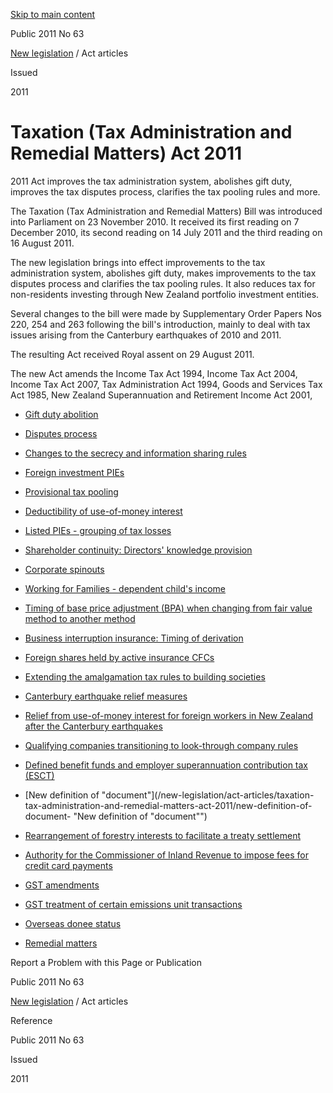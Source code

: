 [Skip to main content](#main-content-tt)

Public 2011 No 63

[New legislation](/publications#f-ttTypeFacet=New%20legislation%7CAct%20articles,New%20legislation%7COrder%20in%20Council%20articles&sort=%40irscttissuedatetime%20descending&numberOfResults=25)
 / Act articles

Issued

2011

Taxation (Tax Administration and Remedial Matters) Act 2011
===========================================================

2011 Act improves the tax administration system, abolishes gift duty, improves the tax disputes process, clarifies the tax pooling rules and more.

The Taxation (Tax Administration and Remedial Matters) Bill was introduced into Parliament on 23 November 2010. It received its first reading on 7 December 2010, its second reading on 14 July 2011 and the third reading on 16 August 2011.

The new legislation brings into effect improvements to the tax administration system, abolishes gift duty, makes improvements to the tax disputes process and clarifies the tax pooling rules. It also reduces tax for non-residents investing through New Zealand portfolio investment entities.

Several changes to the bill were made by Supplementary Order Papers Nos 220, 254 and 263 following the bill's introduction, mainly to deal with tax issues arising from the Canterbury earthquakes of 2010 and 2011.

The resulting Act received Royal assent on 29 August 2011.

The new Act amends the Income Tax Act 1994, Income Tax Act 2004, Income Tax Act 2007, Tax Administration Act 1994, Goods and Services Tax Act 1985, New Zealand Superannuation and Retirement Income Act 2001,

*   [Gift duty abolition](/new-legislation/act-articles/taxation-tax-administration-and-remedial-matters-act-2011/gift-duty-abolition "Gift duty abolition")
    
*   [Disputes process](/new-legislation/act-articles/taxation-tax-administration-and-remedial-matters-act-2011/disputes-process "Disputes process")
    
*   [Changes to the secrecy and information sharing rules](/new-legislation/act-articles/taxation-tax-administration-and-remedial-matters-act-2011/changes-to-the-secrecy-and-information-sharing-rules "Changes to the secrecy and information sharing rules")
    
*   [Foreign investment PIEs](/new-legislation/act-articles/taxation-tax-administration-and-remedial-matters-act-2011/foreign-investment-pies "Foreign investment PIEs")
    
*   [Provisional tax pooling](/new-legislation/act-articles/taxation-tax-administration-and-remedial-matters-act-2011/provisional-tax-pooling "Provisional tax pooling")
    
*   [Deductibility of use-of-money interest](/new-legislation/act-articles/taxation-tax-administration-and-remedial-matters-act-2011/deductibility-of-use-of-money-interest "Deductibility of use-of-money interest")
    
*   [Listed PIEs - grouping of tax losses](/new-legislation/act-articles/taxation-tax-administration-and-remedial-matters-act-2011/listed-pies-grouping-of-tax-losses "Listed PIEs - grouping of tax losses")
    
*   [Shareholder continuity: Directors' knowledge provision](/new-legislation/act-articles/taxation-tax-administration-and-remedial-matters-act-2011/shareholder-continuity-directors-knowledge-provision "Shareholder continuity: Directors' knowledge provision")
    
*   [Corporate spinouts](/new-legislation/act-articles/taxation-tax-administration-and-remedial-matters-act-2011/corporate-spinouts "Corporate spinouts")
    
*   [Working for Families - dependent child's income](/new-legislation/act-articles/taxation-tax-administration-and-remedial-matters-act-2011/working-for-families-dependent-child-s-income "Working for Families - dependent child's income")
    
*   [Timing of base price adjustment (BPA) when changing from fair value method to another method](/new-legislation/act-articles/taxation-tax-administration-and-remedial-matters-act-2011/timing-of-base-price-adjustment-bpa-when-changing-from-fair-value-method-to-another-method "Timing of base price adjustment (BPA) when changing from fair value method to another method")
    
*   [Business interruption insurance: Timing of derivation](/new-legislation/act-articles/taxation-tax-administration-and-remedial-matters-act-2011/business-interruption-insurance-timing-of-derivation "Business interruption insurance: Timing of derivation")
    
*   [Foreign shares held by active insurance CFCs](/new-legislation/act-articles/taxation-tax-administration-and-remedial-matters-act-2011/foreign-shares-held-by-active-insurance-cfcs "Foreign shares held by active insurance CFCs")
    
*   [Extending the amalgamation tax rules to building societies](/new-legislation/act-articles/taxation-tax-administration-and-remedial-matters-act-2011/extending-the-amalgamation-tax-rules-to-building-societies "Extending the amalgamation tax rules to building societies")
    
*   [Canterbury earthquake relief measures](/new-legislation/act-articles/taxation-tax-administration-and-remedial-matters-act-2011/canterbury-earthquake-relief-measures "Canterbury earthquake relief measures")
    
*   [Relief from use-of-money interest for foreign workers in New Zealand after the Canterbury earthquakes](/new-legislation/act-articles/taxation-tax-administration-and-remedial-matters-act-2011/relief-from-use-of-money-interest-for-foreign-workers-in-new-zealand-after-the-canterbury-earthquake "Relief from use-of-money interest for foreign workers in New Zealand after the Canterbury earthquakes")
    
*   [Qualifying companies transitioning to look-through company rules](/new-legislation/act-articles/taxation-tax-administration-and-remedial-matters-act-2011/qualifying-companies-transitioning-to-look-through-company-rules "Qualifying companies transitioning to look-through company rules")
    
*   [Defined benefit funds and employer superannuation contribution tax (ESCT)](/new-legislation/act-articles/taxation-tax-administration-and-remedial-matters-act-2011/defined-benefit-funds-and-employer-superannuation-contribution-tax-esct- "Defined benefit funds and employer superannuation contribution tax (ESCT)")
    
*   [New definition of "document"](/new-legislation/act-articles/taxation-tax-administration-and-remedial-matters-act-2011/new-definition-of-document- "New definition of "document"")
    
*   [Rearrangement of forestry interests to facilitate a treaty settlement](/new-legislation/act-articles/taxation-tax-administration-and-remedial-matters-act-2011/rearrangement-of-forestry-interests-to-facilitate-a-treaty-settlement "Rearrangement of forestry interests to facilitate a treaty settlement")
    
*   [Authority for the Commissioner of Inland Revenue to impose fees for credit card payments](/new-legislation/act-articles/taxation-tax-administration-and-remedial-matters-act-2011/authority-for-the-commissioner-of-inland-revenue-to-impose-fees-for-credit-card-payments "Authority for the Commissioner of Inland Revenue to impose fees for credit card payments")
    
*   [GST amendments](/new-legislation/act-articles/taxation-tax-administration-and-remedial-matters-act-2011/gst-amendments "GST amendments")
    
*   [GST treatment of certain emissions unit transactions](/new-legislation/act-articles/taxation-tax-administration-and-remedial-matters-act-2011/gst-treatment-of-certain-emissions-unit-transactions "GST treatment of certain emissions unit transactions")
    
*   [Overseas donee status](/new-legislation/act-articles/taxation-tax-administration-and-remedial-matters-act-2011/overseas-donee-status "Overseas donee status")
    
*   [Remedial matters](/new-legislation/act-articles/taxation-tax-administration-and-remedial-matters-act-2011/remedial-matters "Remedial matters")
    

Report a Problem with this Page or Publication

Public 2011 No 63

[New legislation](/publications#f-ttTypeFacet=New%20legislation%7CAct%20articles,New%20legislation%7COrder%20in%20Council%20articles&sort=%40irscttissuedatetime%20descending&numberOfResults=25)
 / Act articles

Reference

Public 2011 No 63

Issued

2011